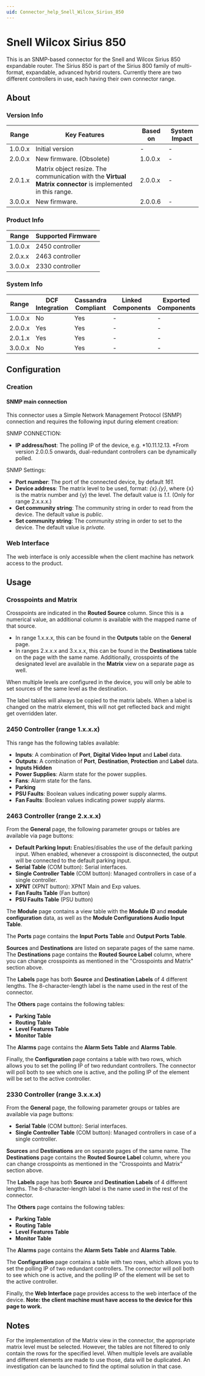 ```yaml
---
uid: Connector_help_Snell_Wilcox_Sirius_850
---
```


# Snell Wilcox Sirius 850

This is an SNMP-based connector for the Snell and Wilcox Sirius 850 expandable router. The Sirius 850 is part of the Sirius 800 family of multi-format, expandable, advanced hybrid routers. Currently there are two different controllers in use, each having their own connector range.

## About

### Version Info

| **Range** | **Key Features**                                                                                            | **Based on** | **System Impact** |
|-----------|-------------------------------------------------------------------------------------------------------------|--------------|-------------------|
| 1.0.0.x   | Initial version                                                                                             | \-           | \-                |
| 2.0.0.x   | New firmware. (Obsolete)                                                                                    | 1.0.0.x      | \-                |
| 2.0.1.x   | Matrix object resize. The communication with the **Virtual Matrix connector** is implemented in this range. | 2.0.0.x      | \-                |
| 3.0.0.x   | New firmware.                                                                                               | 2.0.0.6      | \-                |

### Product Info

| Range     | Supported Firmware     |
|-----------|------------------------|
| 1.0.0.x   | 2450 controller        |
| 2.0.x.x   | 2463 controller        |
| 3.0.0.x   | 2330 controller        |

### System Info

| Range     | DCF Integration     | Cassandra Compliant     | Linked Components     | Exported Components     |
|-----------|---------------------|-------------------------|-----------------------|-------------------------|
| 1.0.0.x   | No                  | Yes                     | \-                    | \-                      |
| 2.0.0.x   | Yes                 | Yes                     | \-                    | \-                      |
| 2.0.1.x   | Yes                 | Yes                     | \-                    | \-                      |
| 3.0.0.x   | No                  | Yes                     | \-                    | \-                      |

## Configuration

### Creation

#### SNMP main connection

This connector uses a Simple Network Management Protocol (SNMP) connection and requires the following input during element creation:

SNMP CONNECTION:

- **IP address/host**: The polling IP of the device, e.g. *10.11.12.13.
  *From version 2.0.0.5 onwards, dual-redundant controllers can be dynamically polled.

SNMP Settings:

- **Port number**: The port of the connected device, by default *161.*
- **Device address**: The matrix level to be used, format: *{x}.{y}*, where {x} is the matrix number and {y} the level. The default value is *1.1*. (Only for range 2.x.x.x.)
- **Get community string**: The community string in order to read from the device. The default value is *public*.
- **Set community string**: The community string in order to set to the device. The default value is *private.*

### Web Interface

The web interface is only accessible when the client machine has network access to the product.

## Usage

### Crosspoints and Matrix

Crosspoints are indicated in the **Routed Source** column. Since this is a numerical value, an additional column is available with the mapped name of that source.

- In range 1.x.x.x, this can be found in the **Outputs** table on the **General** page.
- In ranges 2.x.x.x and 3.x.x.x, this can be found in the **Destinations** table on the page with the same name. Additionally, crosspoints of the designated level are available in the **Matrix** view on a separate page as well.

When multiple levels are configured in the device, you will only be able to set sources of the same level as the destination.

The label tables will always be copied to the matrix labels. When a label is changed on the matrix element, this will not get reflected back and might get overridden later.

### 2450 Controller (range 1.x.x.x)

This range has the following tables available:

- **Inputs**: A combination of **Port**, **Digital Video Input** and **Label** data.
- **Outputs**: A combination of **Port**, **Destination**, **Protection** and **Label** data.
- **Inputs Hidden**
- **Power Supplies**: Alarm state for the power supplies.
- **Fans**: Alarm state for the fans.
- **Parking**
- **PSU Faults**: Boolean values indicating power supply alarms.
- **Fan Faults**: Boolean values indicating power supply alarms.

### 2463 Controller (range 2.x.x.x)

From the **General** page, the following parameter groups or tables are available via page buttons:

- **Default Parking Input:** Enables/disables the use of the default parking input. When enabled, whenever a crosspoint is disconnected, the output will be connected to the default parking input.
- **Serial Table** (COM button): Serial interfaces.
- **Single Controller Table** (COM button): Managed controllers in case of a single controller.
- **XPNT** (XPNT button): XPNT Main and Exp values.
- **Fan Faults Table** (Fan button)
- **PSU Faults Table** (PSU button)

The **Module** page contains a view table with the **Module ID** and **module configuration** data, as well as the **Module Configurations Audio Input Table**.

The **Ports** page contains the **Input Ports Table** and **Output Ports Table**.

**Sources** and **Destinations** are listed on separate pages of the same name. The **Destinations** page contains the **Routed Source Label** column, where you can change crosspoints as mentioned in the "Crosspoints and Matrix" section above.

The **Labels** page has both **Source** and **Destination Labels** of 4 different lengths. The 8-character-length label is the name used in the rest of the connector.

The **Others** page contains the following tables:

- **Parking Table**
- **Routing Table**
- **Level Features Table**
- **Monitor Table**

The **Alarms** page contains the **Alarm Sets Table** and **Alarms Table**.

Finally, the **Configuration** page contains a table with two rows, which allows you to set the polling IP of two redundant controllers. The connector will poll both to see which one is active, and the polling IP of the element will be set to the active controller.

### 2330 Controller (range 3.x.x.x)

From the **General** page, the following parameter groups or tables are available via page buttons:

- **Serial Table** (COM button): Serial interfaces.
- **Single Controller Table** (COM button): Managed controllers in case of a single controller.

**Sources** and **Destinations** are on separate pages of the same name. The **Destinations** page contains the **Routed Source Label** column, where you can change crosspoints as mentioned in the "Crosspoints and Matrix" section above.

The **Labels** page has both **Source** and **Destination Labels** of 4 different lengths. The 8-character-length label is the name used in the rest of the connector.

The **Others** page contains the following tables:

- **Parking Table**
- **Routing Table**
- **Level Features Table**
- **Monitor Table**

The **Alarms** page contains the **Alarm Sets Table** and **Alarms Table**.

The **Configuration** page contains a table with two rows, which allows you to set the polling IP of two redundant controllers. The connector will poll both to see which one is active, and the polling IP of the element will be set to the active controller.

Finally, the **Web Interface** page provides access to the web interface of the device. **Note: the client machine must have access to the device for this page to work.**

## Notes

For the implementation of the Matrix view in the connector, the appropriate matrix level must be selected. However, the tables are not filtered to only contain the rows for the specified level. When multiple levels are available and different elements are made to use those, data will be duplicated. An investigation can be launched to find the optimal solution in that case.
